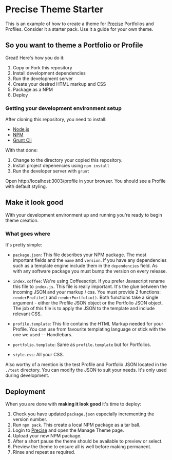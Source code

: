 # Precise Theme Starter

This is an example of how to create a theme for [Precise](http://precise.io) Portfolios and Profiles.
Consider it a starter pack.  Use it a guide for your own theme.

## So you want to theme a Portfolio or Profile

Great!  Here's how you do it:

1. Copy or Fork this repository
2. Install development dependencies
3. Run the development server
4. Create your desired HTML markup and CSS
5. Package as a NPM
6. Deploy

### Getting your development environment setup

After cloning this repository, you need to install:

* [Node.js](http://nodejs.org/)
* [NPM](https://www.npmjs.com/)
* [Grunt Cli](http://gruntjs.com/getting-started#installing-the-cli)

With that done:

1. Change to the directory your copied this repository.
2. Install project depenencies using `npm install`
3. Run the developer server with `grunt`

Open http://localhost:3003/profile in your browser. You should see a Profile with default styling.

## Make it look good

With your development environment up and running you're ready to begin theme creation.

### What goes where

It's pretty simple:

* `package.json`: This file describes your NPM package.  The most important fields
and the `name` and `version`. If you have any dependencies such as a template engine
include them in the `dependencies` field.  As with any software package you must
bump the version on every release.

* `index.coffee`: We're using Coffeescript. If you prefer Javascript rename
this file to `index.js`.  This file is really important.  It's the glue between
the incoming JSON and your markup / css.   You must provide 2 functions: `renderProfile()`
and `renderPortfolio()`.  Both functions take a single argument - either the
Profile JSON object or the Portfolio JSON object. The job of this file is to
apply the JSON to the template and include relevant CSS.

* `profile.template`: This file contains the HTML Markup needed for your Profile.  You
can use from favourite templating language or stick with the one we used -- Handlebars.

* `portfolio.template`: Same as `profile.template` but for Portfolios.

* `style.css`:  All your CSS.

Also worthy of a mention is the test Profile and Portfolio JSON located in
the `./test` directory.  You can modify the JSON to suit your needs.  It's only
used during development.

## Deployment

When you are done with **making it look good** it's time to deploy:

1. Check you have updated `package.json` especially incrementing the version number.
2. Run `npm pack`. This create a local NPM package as a tar ball.
3. Login to [Precise](http://precise.io) and open the Manage Theme page.
4. Upload your new NPM package.
5. After a short pause the theme should be available to preview or select.
6. Preview the theme to ensure all is well before making permanent.
7. Rinse and repeat as required.












